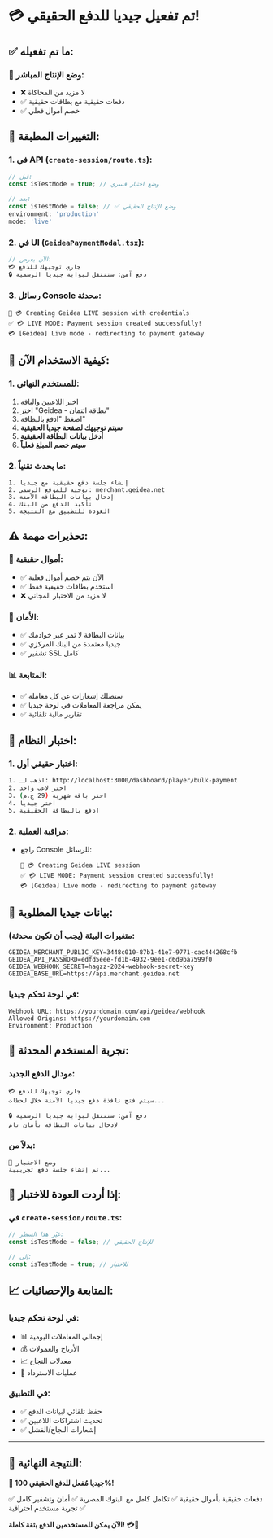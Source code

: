 # 💳 تم تفعيل جيديا للدفع الحقيقي!

## ✅ ما تم تفعيله:

### 🚀 **وضع الإنتاج المباشر**: 
- ❌ لا مزيد من المحاكاة
- ✅ دفعات حقيقية مع بطاقات حقيقية
- ✅ خصم أموال فعلي

## 🔧 التغييرات المطبقة:

### 1. **في API (`create-session/route.ts`):**
```typescript
// قبل:
const isTestMode = true; // وضع اختبار قسري

// بعد:
const isTestMode = false; // ✅ وضع الإنتاج الحقيقي
environment: 'production'
mode: 'live'
```

### 2. **في UI (`GeideaPaymentModal.tsx`):**
```typescript
// الآن يعرض:
💳 جاري توجيهك للدفع
🔒 دفع آمن: ستنتقل لبوابة جيديا الرسمية
```

### 3. **رسائل Console محدثة:**
```
🚀 💳 Creating Geidea LIVE session with credentials
✅ 💳 LIVE MODE: Payment session created successfully!
💳 [Geidea] Live mode - redirecting to payment gateway
```

## 🎯 كيفية الاستخدام الآن:

### 1. **للمستخدم النهائي:**
1. اختر اللاعبين والباقة
2. اختر "Geidea - بطاقة ائتمان"
3. اضغط "ادفع بالبطاقة"
4. **سيتم توجيهك لصفحة جيديا الحقيقية**
5. **أدخل بيانات البطاقة الحقيقية**
6. **سيتم خصم المبلغ فعلياً**

### 2. **ما يحدث تقنياً:**
```
1. إنشاء جلسة دفع حقيقية مع جيديا
2. توجيه للموقع الرسمي: merchant.geidea.net
3. إدخال بيانات البطاقة الآمنة
4. تأكيد الدفع من البنك
5. العودة للتطبيق مع النتيجة
```

## ⚠️ تحذيرات مهمة:

### 🔴 **أموال حقيقية:**
- ✅ الآن يتم خصم أموال فعلية
- ✅ استخدم بطاقات حقيقية فقط
- ❌ لا مزيد من الاختبار المجاني

### 🔐 **الأمان:**
- ✅ بيانات البطاقة لا تمر عبر خوادمك
- ✅ جيديا معتمدة من البنك المركزي
- ✅ تشفير SSL كامل

### 📊 **المتابعة:**
- ✅ ستصلك إشعارات عن كل معاملة
- ✅ يمكن مراجعة المعاملات في لوحة جيديا
- ✅ تقارير مالية تلقائية

## 🧪 اختبار النظام:

### 1. **اختبار حقيقي أول:**
```bash
1. اذهب لـ: http://localhost:3000/dashboard/player/bulk-payment
2. اختر لاعب واحد
3. اختر باقة شهرية (29 ج.م)
4. اختر جيديا
5. ادفع بالبطاقة الحقيقية
```

### 2. **مراقبة العملية:**
- راجع Console للرسائل:
  ```
  🚀 💳 Creating Geidea LIVE session
  ✅ 💳 LIVE MODE: Payment session created successfully!
  💳 [Geidea] Live mode - redirecting to payment gateway
  ```

## 🏦 بيانات جيديا المطلوبة:

### متغيرات البيئة (يجب أن تكون محدثة):
```env
GEIDEA_MERCHANT_PUBLIC_KEY=3448c010-87b1-41e7-9771-cac444268cfb
GEIDEA_API_PASSWORD=edfd5eee-fd1b-4932-9ee1-d6d9ba7599f0
GEIDEA_WEBHOOK_SECRET=hagzz-2024-webhook-secret-key
GEIDEA_BASE_URL=https://api.merchant.geidea.net
```

### في لوحة تحكم جيديا:
```
Webhook URL: https://yourdomain.com/api/geidea/webhook
Allowed Origins: https://yourdomain.com
Environment: Production
```

## 📱 تجربة المستخدم المحدثة:

### مودال الدفع الجديد:
```
💳 جاري توجيهك للدفع
سيتم فتح نافذة دفع جيديا الآمنة خلال لحظات...

🔒 دفع آمن: ستنتقل لبوابة جيديا الرسمية 
لإدخال بيانات البطاقة بأمان تام
```

### بدلاً من:
```
🧪 وضع الاختبار
تم إنشاء جلسة دفع تجريبية...
```

## 🔄 إذا أردت العودة للاختبار:

### في `create-session/route.ts`:
```typescript
// غيّر هذا السطر:
const isTestMode = false; // للإنتاج الحقيقي

// إلى:
const isTestMode = true; // للاختبار
```

## 📈 المتابعة والإحصائيات:

### في لوحة تحكم جيديا:
- 📊 إجمالي المعاملات اليومية
- 💰 الأرباح والعمولات
- 📈 معدلات النجاح
- 🔄 عمليات الاسترداد

### في التطبيق:
- ✅ حفظ تلقائي لبيانات الدفع
- ✅ تحديث اشتراكات اللاعبين
- ✅ إشعارات النجاح/الفشل

---

## 🎉 النتيجة النهائية:

**🚀 جيديا مُفعل للدفع الحقيقي 100%!**

✅ دفعات حقيقية بأموال حقيقية
✅ تكامل كامل مع البنوك المصرية
✅ أمان وتشفير كامل
✅ تجربة مستخدم احترافية

**الآن يمكن للمستخدمين الدفع بثقة كاملة! 💳🎯** 
